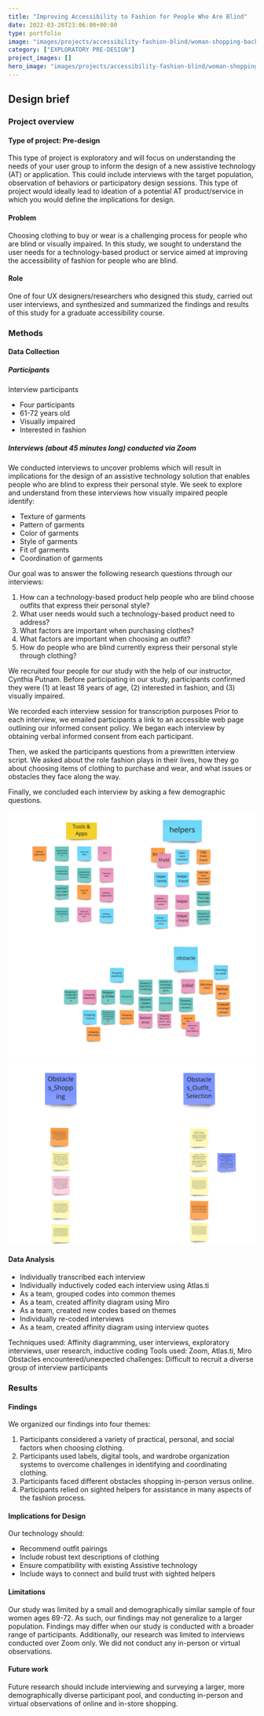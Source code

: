 ```yaml
---
title: "Improving Accessibility to Fashion for People Who Are Blind"
date: 2022-03-26T23:06:00+00:00
type: portfolio
image: "images/projects/accessibility-fashion-blind/woman-shopping-back-overlay.png"
category: ["EXPLORATORY PRE-DESIGN"]
project_images: []
hero_image: "images/projects/accessibility-fashion-blind/woman-shopping-1.jpeg"
---
```


## Design brief

### Project overview

#### Type of project: Pre-design

This type of project is exploratory and will focus on understanding the needs of your user group to inform the design of a new assistive technology (AT) or application. This could include interviews with the target population, observation of behaviors or participatory design sessions. This type of project would ideally lead to ideation of a potential AT product/service in which you would define the implications for design.


#### Problem
Choosing clothing to buy or wear is a challenging process for people who are blind or visually impaired. In this study, we sought to understand the user needs for a technology-based product or service aimed at improving the accessibility of fashion for people who are blind.

#### Role
One of four UX designers/researchers who designed this study, carried out user interviews, and synthesized and summarized the findings and results of this study for a graduate accessibility course.

### Methods

#### Data Collection

##### Participants

Interview participants
* Four participants
* 61-72 years old
* Visually impaired
* Interested in fashion

##### Interviews (about 45 minutes long) conducted via Zoom

We conducted interviews to uncover problems which will result in implications for the design of an assistive technology solution that enables people who are blind to express their personal style. We seek to explore and understand from these interviews how visually impaired people identify:
* Texture of garments
* Pattern of garments
* Color of garments
* Style of garments
* Fit of garments
* Coordination of garments

Our goal was to answer the following research questions through our interviews:
1. How can a technology-based product help people who are blind choose outfits that express their personal style?
2. What user needs would such a technology-based product need to address?
3. What factors are important when purchasing clothes?
4. What factors are important when choosing an outfit?
5. How do people who are blind currently express their personal style through clothing?

We recruited four people for our study with the help of our instructor, Cynthia Putnam. Before participating in our study, participants confirmed they were (1) at least 18 years of age, (2) interested in fashion, and (3) visually impaired.

We recorded each interview session for transcription purposes
 Prior to each interview, we emailed participants a link to an accessible web page outlining our informed consent policy. We began each interview by obtaining verbal informed consent from each participant.

Then, we asked the participants questions from a prewritten interview script. We asked about the role fashion plays in their lives, how they go about choosing items of clothing to purchase and wear, and what issues or obstacles they face along the way.

Finally, we concluded each interview by asking a few demographic questions.

![alt text](/images/projects/accessibility-fashion-blind/affinity-diagram-1.jpeg)
![alt text](/images/projects/accessibility-fashion-blind/affinity-diagram-2.jpeg)

#### Data Analysis
* Individually transcribed each interview
* Individually inductively coded each interview using Atlas.ti
* As a team, grouped codes into common themes
* As a team, created affinity diagram using Miro
* As a team, created new codes based on themes
* Individually re-coded interviews
* As a team, created affinity diagram using interview quotes


Techniques used: Affinity diagramming, user interviews, exploratory interviews, user research, inductive coding
Tools used: Zoom, Atlas.ti, Miro
Obstacles encountered/unexpected challenges: Difficult to recruit a diverse group of interview participants

### Results
#### Findings

We organized our findings into four themes:

1. Participants considered a variety of practical, personal, and social factors when choosing clothing.
2. Participants used labels, digital tools, and wardrobe organization systems to overcome challenges in identifying and coordinating clothing.
3. Participants faced different obstacles shopping in-person versus online.
4. Participants relied on sighted helpers for assistance in many aspects of the fashion process.

#### Implications for Design
Our technology should:
* Recommend outfit pairings
* Include robust text descriptions of clothing
* Ensure compatibility with existing Assistive technology
* Include ways to connect and build trust with sighted helpers

#### Limitations
Our study was limited by a small and demographically similar sample of four women ages 69-72. As such, our findings may not generalize to a larger population. Findings may differ when our study is conducted with a broader range of participants. Additionally, our research was limited to interviews conducted over Zoom only. We did not conduct any in-person or virtual observations.

#### Future work
Future research should include interviewing and surveying a larger, more demographically diverse participant pool, and conducting in-person and virtual observations of online and in-store shopping.





